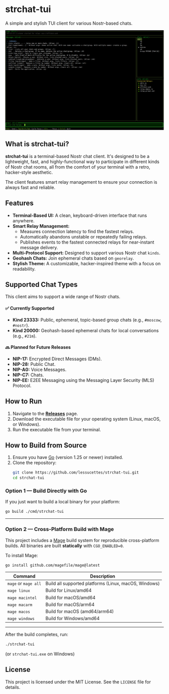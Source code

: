 # strchat-tui

A simple and stylish TUI client for various Nostr-based chats.

![strchat-tui in action](./assets/screenshot.png)

## What is strchat-tui?

**strchat-tui** is a terminal-based Nostr chat client. It's designed to be a lightweight, fast, and highly-functional way to participate in different kinds of Nostr chat rooms, all from the comfort of your terminal with a retro, hacker-style aesthetic.

The client features smart relay management to ensure your connection is always fast and reliable.

## Features

* **Terminal-Based UI:** A clean, keyboard-driven interface that runs anywhere.
* **Smart Relay Management:**
    * Measures connection latency to find the fastest relays.
    * Automatically abandons unstable or repeatedly failing relays.
    * Publishes events to the fastest connected relays for near-instant message delivery.
* **Multi-Protocol Support:** Designed to support various Nostr chat `kinds`.
* **Geohash Chats:** Join ephemeral chats based on `georelay`.
* **Stylish Theme:** A customizable, hacker-inspired theme with a focus on readability.

## Supported Chat Types

This client aims to support a wide range of Nostr chats.

#### ✅ Currently Supported

* **Kind 23333:** Public, ephemeral, topic-based group chats (e.g., `#moscow`, `#nostr`).
* **Kind 20000:** Geohash-based ephemeral chats for local conversations (e.g., `#21m`).

#### 🔜 Planned for Future Releases

* **NIP-17:** Encrypted Direct Messages (DMs).
* **NIP-28:** Public Chat.
* **NIP-A0:** Voice Messages.
* **NIP-C7:** Chats.
* **NIP-EE:** E2EE Messaging using the Messaging Layer Security (MLS) Protocol.

## How to Run

1.  Navigate to the [**Releases**](https://github.com/lessucettes/strchat-tui/releases) page.
2.  Download the executable file for your operating system (Linux, macOS, or Windows).
4.  Run the executable file from your terminal.

## How to Build from Source

1. Ensure you have [Go](https://golang.org/) (version 1.25 or newer) installed.
2. Clone the repository:
   ```bash
   git clone https://github.com/lessucettes/strchat-tui.git
   cd strchat-tui
   ```

### Option 1 — Build Directly with Go

If you just want to build a local binary for your platform:
```bash
go build ./cmd/strchat-tui
```

---

### Option 2 — Cross-Platform Build with Mage

This project includes a [Mage](https://magefile.org) build system for reproducible cross-platform builds.
All binaries are built **statically** with `CGO_ENABLED=0`.

To install Mage:
```bash
go install github.com/magefile/mage@latest
```

| Command              | Description                                                 |
|----------------------|-------------------------------------------------------------|
| `mage` or `mage all` | Build all supported platforms (Linux, macOS, Windows)       |
| `mage linux`         | Build for Linux/amd64                                       |
| `mage macintel`      | Build for macOS/amd64                                       |
| `mage macarm`        | Build for macOS/arm64                                       |
| `mage macos`         | Build for macOS (amd64/arm64)                               |
| `mage windows`       | Build for Windows/amd64                                     |

---

After the build completes, run:
```bash
./strchat-tui
```
(or `strchat-tui.exe` on Windows)

## License

This project is licensed under the MIT License. See the `LICENSE` file for details.
